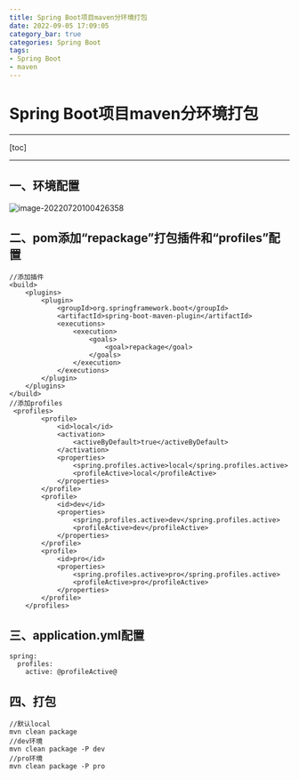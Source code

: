 ```yaml
---
title: Spring Boot项目maven分环境打包
date: 2022-09-05 17:09:05
category_bar: true
categories: Spring Boot
tags:
- Spring Boot
- maven
---
```

# Spring Boot项目maven分环境打包

---

[toc]

---

## 一、环境配置
![image-20220720100426358](https://img-1256282866.cos.ap-beijing.myqcloud.com/image-20220720100426358.png)
## 二、pom添加“repackage”打包插件和“profiles”配置
```
//添加插件
<build>
    <plugins>
        <plugin>
            <groupId>org.springframework.boot</groupId>
            <artifactId>spring-boot-maven-plugin</artifactId>
            <executions>
                <execution>
                    <goals>
                        <goal>repackage</goal>
                    </goals>
                </execution>
            </executions>
        </plugin>
    </plugins>
</build>
//添加profiles
 <profiles>
        <profile>
            <id>local</id>
            <activation>
                <activeByDefault>true</activeByDefault>
            </activation>
            <properties>
                <spring.profiles.active>local</spring.profiles.active>
                <profileActive>local</profileActive>
            </properties>
        </profile>
        <profile>
            <id>dev</id>
            <properties>
                <spring.profiles.active>dev</spring.profiles.active>
                <profileActive>dev</profileActive>
            </properties>
        </profile>
        <profile>
            <id>pro</id>
            <properties>
                <spring.profiles.active>pro</spring.profiles.active>
                <profileActive>pro</profileActive>
            </properties>
        </profile>
    </profiles>
```
## 三、application.yml配置
```
spring:
  profiles:
    active: @profileActive@
```
## 四、打包
```
//默认local
mvn clean package
//dev环境
mvn clean package -P dev
//pro环境
mvn clean package -P pro
```


